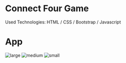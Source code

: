 # Connect Four Game
Used Technologies: HTML / CSS / Bootstrap / Javascript

# App
![large](https://user-images.githubusercontent.com/106172218/210888131-ec793ca3-36f1-4f4a-8e46-0987a6e0cd80.jpg)
![medium](https://user-images.githubusercontent.com/106172218/210888145-609a3acb-92d4-40a3-8d71-8e37e3bc73f1.jpg)
![small](https://user-images.githubusercontent.com/106172218/210888164-41d043d0-765f-4038-a882-2b2c9559c54c.jpg)
